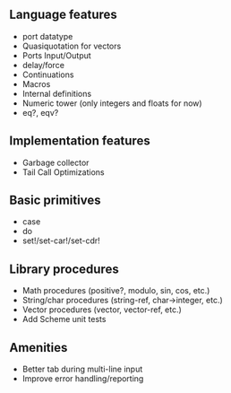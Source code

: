 ## Language features

* port datatype
* Quasiquotation for vectors
* Ports Input/Output
* delay/force
* Continuations
* Macros
* Internal definitions
* Numeric tower (only integers and floats for now)
* eq?, eqv?

## Implementation features

* Garbage collector
* Tail Call Optimizations

## Basic primitives

* case
* do
* set!/set-car!/set-cdr!

## Library procedures

* Math procedures (positive?, modulo, sin, cos, etc.)
* String/char procedures (string-ref, char->integer, etc.)
* Vector procedures (vector, vector-ref, etc.)
* Add Scheme unit tests

## Amenities

* Better tab during multi-line input
* Improve error handling/reporting
